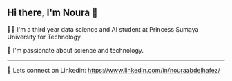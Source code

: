 ## Hi there, I'm Noura 👋

👩‍🎓 I'm a third year data science and AI student at Princess Sumaya University for Technology.

🔭 I'm passionate about science and technology. 
***
💬 Lets connect on Linkedin: https://www.linkedin.com/in/nouraabdelhafez/
<!--
**noura-na/noura-na** is a ✨ _special_ ✨ repository because its `README.md` (this file) appears on your GitHub profile.

Here are some ideas to get you started:

- 🔭 I’m currently working on ...
- 🌱 I’m currently learning ...
- 👯 I’m looking to collaborate on ...
- 🤔 I’m looking for help with ...
- 💬 Ask me about ...
- 📫 How to reach me: ...
- 🌱 I'm currently learning more about data preprocessing.
- ![Noura's github stats](https://github-readme-stats.vercel.app/api?username=noura-na)
- [![Top Langs](https://github-readme-stats.vercel.app/api/top-langs/?username=noura-na)](https://github.com/noura-na/github-readme-stats)
- 😄 Pronouns: ...
- ⚡ Fun fact: ...
-->
